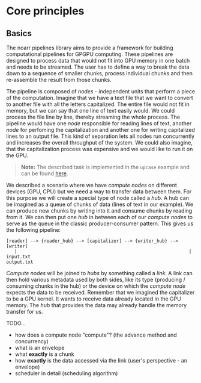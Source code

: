 # Core principles


## Basics

The noarr pipelines library aims to provide a framework for building computational pipelines for GPGPU computing. These pipelines are designed to process data that would not fit into GPU memory in one batch and needs to be streamed. The user has to define a way to break the data down to a sequence of smaller chunks, process individual chunks and then re-assemble the result from those chunks.

The pipeline is composed of *nodes* - independent units that perform a piece of the computation. Imagine that we have a text file that we want to convert to another file with all the letters capitalized. The entire file would not fit in memory, but we can say that one line of text easily would. We could process the file line by line, thereby streaming the whole process. The pipeline would have one *node* responsible for reading lines of text, another *node* for perfoming the capitalization and another one for writing capitalized lines to an output file. This kind of separation lets all nodes run concurrently and increases the overall throughput of the system. We could also imagine, that the capitalization process was expensive and we would like to run it on the GPU.

> **Note:** The described task is implemented in the `upcase` example and can be found [here](../examples/upcase).

We described a scenario where we have *compute nodes* on different devices (GPU, CPU) but we need a way to transfer data between them. For this purpose we will create a special type of node called a *hub*. A hub can be imagined as a queue of chunks of data (lines of text in our example). We can produce new chunks by writing into it and consume chunks by reading from it. We can then put one *hub* in between each of our *compute nodes* to serve as the queue in the classic producer-consumer pattern. This gives us the following pipeline:

    [reader] --> {reader_hub} --> [capitalizer] --> {writer_hub} --> [writer]
       |                                                                |
    input.txt                                                      output.txt

*Compute nodes* will be joined to *hubs* by something called a *link*. A link can then hold various metadata used by both sides, like its type (producing / consuming chunks in the hub) or the device on which the *compute node* expects the data to be received. Remember that we imagined the capitalizer to be a GPU kernel. It wants to receive data already located in the GPU memory. The *hub* that provides the data may already handle the memory transfer for us.

TODO...

- how does a compute node "compute"? (the advance method and concurrency)
- what is an envelope
- what **exactly** is a chunk
- how **exactly** is the data accessed via the link (user's perspective - an envelope)
- scheduler in detail (scheduling algorithm)
